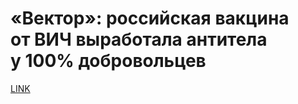 # «Вектор»: российская вакцина от ВИЧ выработала антитела у 100% добровольцев



[LINK](https://varlamov.ru/4128573.html)